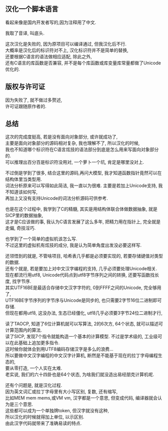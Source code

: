 ## 汉化一个脚本语言

看起来像是国内开发者写的,因为注释用了中文.  

我取了音译, 叫底头.  

这次汉化是失败的, 因为原项目可以编译通过, 但我汉化后不行.  
大概率是汉化后的标识符对不上, 汉化标识符并不是简单的替换,   
还要根据C语言的语法做相应适配, 除此之外,   
还有C语言的库函数是否兼容, 并不是每个库函数或库变量库常量都做了Unicode优化的.  

## 版权与许可证

因为失败了, 就不做过多赘述,  
许可证跟随原作者的.  

## 总结

这次的完成度挺高, 若是没有面向对象部分, 或许就成功了,  
主要是面向对象部分的源码相对复杂, 我也理解不了, 所以汉化的时候,   
我也不知道哪个标识符在C语言炫技的语法部分到底是怎么用来写面向对象部分的.  
可以推理出百分百是标识符没用对, 一个萝卜一个坑, 肯定是哪里没对上.  

不过倒是学到了很多, 结合这里的源码,再问大模型, 我才知道函数指针竟然可以在结构体里当类型用.  
词法分析原来可以写得如此简洁, 我一直以为很难. 主要是若加上Unicode支持, 我不知道该如何写,  
再加上又没有支持Unicode的词法分析源码可供参考.  

也是在这个过程中, 我学到了C的精髓, 其实是用结构体联合体做数据抽象, 就是SICP里的数据抽象,  
这才是C应该做的事, 我认为C语言发展了这么多年, 把精力用在指针上, 完全就是走偏, 奇技淫巧.  

也学到了一个简单的虚拟机该怎么写.  
不过这里的虚拟机有炫技的成分, 我是认为简单角度出发没必要这样写.  

还领悟到的就是, 不管啥项目, 哈希表几乎都是必须要实现的, 若要存储键值对类型的数据.  
还有个就是, 若是要加上对中文汉字编程的支持, 几乎必须要处理Unicode相关.  
现在都流行用utf8, Unicode代码点到utf8字节序列之间的转换, 还要写函数找长度, 找字节序.  
其实UTF16BE是最适合存储中文汉字字符的, 0到FFFF之间的Unicode, 完全够用了,  
UTF16BE字节序列的字节序与Unicode是同步的, 也只需要2字节16位二进制即可存储.  
但现在都用utf8, 这没办法, 生态已经僵化, utf8几乎必须要3字节24位二进制才行,  

读了TAOCP, 知道了6位计算机就可以写算法, 2的6次方, 64个状态, 就可以描述可计算范围内的算法.  
读了SICP, 发现7个指令就能构造一个基本的计算模型. 不过是学术级的, 工业级可以在此基础上追加更多指令.  
这时候你就体会到用UTF8编码存储汉字是多么的浪费...  
所以要做中文汉字编程的中文汉字计算机, 断然是不能基于现在的拉丁字母编程生态的,  
要从零打造, 一个人实在太难.  
老实说, 我们的六十四卦也是64个状态, 为啥我们就没造出易经朋克计算机呢.  

还有个问题是, 就是汉化过程.   
因为英文词汇或拉丁字母里有大小写区别, 复数, 还有缩写,   
比如MEM mem mems,或VM vm, 汉字都是一个意思, 但变成代码, 编译器就会认为是三个意思.   
这些都可以成为一个单独牌token, 但汉字就没有这种,   
所以汉化的时候就得加上单位, 以示区别.   
由此汉字代码就带来了准确易读的特点.  
